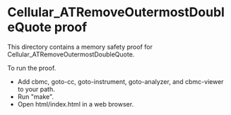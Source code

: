 Cellular_ATRemoveOutermostDoubleQuote proof
==============

This directory contains a memory safety proof for Cellular_ATRemoveOutermostDoubleQuote.

To run the proof.
* Add cbmc, goto-cc, goto-instrument, goto-analyzer, and cbmc-viewer
  to your path.
* Run "make".
* Open html/index.html in a web browser.